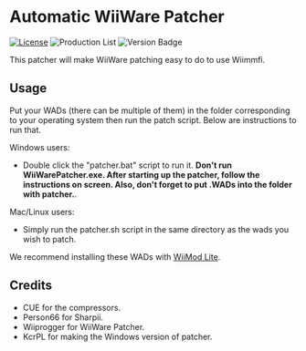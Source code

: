 # Automatic WiiWare Patcher
[![License](https://img.shields.io/github/license/riiconnect24/auto-wiiware-patcher.svg?style=flat-square)](http://www.gnu.org/licenses/agpl-3.0)
![Production List](https://img.shields.io/discord/206934458954153984.svg?style=flat-square)
![Version Badge](https://img.shields.io/github/release/riiconnect24/auto-wiiware-patcher.svg?style=flat-square)

This patcher will make WiiWare patching easy to do to use Wiimmfi.

## Usage

Put your WADs (there can be multiple of them) in the folder corresponding to your operating system then run the patch script. Below are instructions to run that.

Windows users:

<ul>
	<li>Double click the "patcher.bat" script to run it. <b>Don't run WiiWarePatcher.exe. After starting up the patcher, follow the instructions on screen. Also, don't forget to put .WADs into the folder with patcher.</b>.</li>
</ul>

Mac/Linux users:

<ul>
	<li>Simply run the patcher.sh script in the same directory as the wads you wish to patch.</li>
</ul>

We recommend installing these WADs with <a href="https://github.com/RiiConnect24/Wii-Mod-Lite/releases">WiiMod Lite</a>.

## Credits

- CUE for the compressors.
- Person66 for Sharpii.
- Wiiprogger for WiiWare Patcher.
- KcrPL for making the Windows version of patcher.
